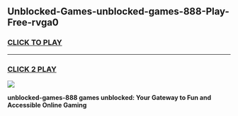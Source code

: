 
## Unblocked-Games-unblocked-games-888-Play-Free-rvga0
<h3>
<a href="https://premium76.site?title=unblocked-games-888&ref=18A1">CLICK TO PLAY</a></h3>
<hr>

<h3>
<a href="https://premium76.site?title=unblocked-games-888&ref=18A1">CLICK 2 PLAY</a>
  
</h3>

<a href="https://premium76.site?title=unblocked-games-888&ref=18A1"><img src="https://clearcache.store/games.png"></a>


**unblocked-games-888 games unblocked: Your Gateway to Fun and Accessible Online Gaming**
